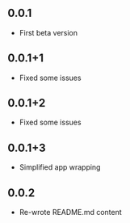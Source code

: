 ## 0.0.1
* First beta version


## 0.0.1+1
* Fixed some issues


## 0.0.1+2
* Fixed some issues


## 0.0.1+3
* Simplified app wrapping

## 0.0.2
* Re-wrote README.md content
